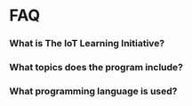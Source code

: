 FAQ
==


### What is The IoT Learning Initiative?

### What topics does the program include?

### What programming language is used?




